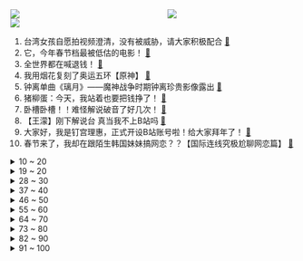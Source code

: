 <div >
	<a style="float:left;width:55%;" href = "https://github.com/anuraghazra/github-readme-stats">
	 <img src = "https://github-readme-stats.vercel.app/api?username=iuuuuuaena&theme=buefy&show_icons=true"/>
	</a>
	<a  style="float:right;width:45%" href = "https://github.com/anuraghazra/github-readme-stats">
	 <img  src="https://github-readme-stats.vercel.app/api/top-langs/?username=anuraghazra&layout=compact"/>
	</a>
	</div>

[![](https://img.shields.io/badge/jxd-@jxdgogogo.xyz-yellowgreen.svg)](https://www.jxdgogogo.xyz)<br>
1. 台湾女孩自愿拍视频澄清，没有被威胁，请大家积极配合 [:link:](//www.bilibili.com/video/BV1MS4y1G7VG) <br>
2. 它，今年春节档最被低估的电影！ [:link:](//www.bilibili.com/video/BV1HT4y1C7B5) <br>
3. 全世界都在喊退钱！ [:link:](//www.bilibili.com/video/BV1jq4y1b7Qf) <br>
4. 我用烟花复刻了奥运五环【原神】 [:link:](//www.bilibili.com/video/BV1kP4y1A71x) <br>
5. 钟离单曲《璃月》——魔神战争时期钟离珍贵影像露出 [:link:](//www.bilibili.com/video/BV1UP4y1A7uQ) <br>
6. 猪柳蛋：今天，我站着也要把钱挣了！ [:link:](//www.bilibili.com/video/BV1JZ4y1o7Rk) <br>
7. 卧槽卧槽！！难怪解说破音了好几次！ [:link:](//www.bilibili.com/video/BV1va411273D) <br>
8. 【王濛】刚下解说台 真当我不上B站吗 [:link:](//www.bilibili.com/video/BV1Km4y1Z79p) <br>
9. 大家好，我是钉宫理惠，正式开设B站账号啦！给大家拜年了！ [:link:](//www.bilibili.com/video/BV1MZ4y1o7zZ) <br>
10. 春节来了，我却在跟陌生韩国妹妹搞网恋？？【国际连线究极尬聊网恋篇】 [:link:](//www.bilibili.com/video/BV1Jr4y1h7RA) <br>
<details>
<summary>10 ~ 20</summary>

11. 惊天逆转+绝杀！中国女足亚洲杯夺冠！我们是冠军！ [:link:](//www.bilibili.com/video/BV1A3411J7BN) <br>
12. 让我看看，谁还没听过王濛的沉浸式解说！ [:link:](//www.bilibili.com/video/BV1FZ4y1o72w) <br>
13. 《原神》剧情CM短片 [:link:](//www.bilibili.com/video/BV1xa411y71j) <br>
14. 虎年摸虎头，万事不用愁(￣▽￣) [:link:](//www.bilibili.com/video/BV1QR4y1j7sq) <br>
15. 我为什么认为《奇迹·笨小孩》是鸡肋电影 [:link:](//www.bilibili.com/video/BV11Y41157G6) <br>
16. (挑战)不要相信视频里的每一句话 [:link:](//www.bilibili.com/video/BV1Mr4y1h7wZ) <br>
17. 春节假期，博弈不停！ [:link:](//www.bilibili.com/video/BV1634y1y7tg) <br>
18. 9位画师联评: 不同水平的画都值多少钱?【业内点评01】 [:link:](//www.bilibili.com/video/BV1yb4y1j7UH) <br>
19. 他俩好像知道自己很可爱！！！ [:link:](//www.bilibili.com/video/BV1sq4y1b77m) <br>
</details>
<details>
<summary>19 ~ 20</summary>

20. 阿姨，你买菜吗？？ [:link:](//www.bilibili.com/video/BV1c34y1171G) <br>
21. 00后小伙子半夜灵感爆发当场编出的音乐听起来是怎么样的？ [:link:](//www.bilibili.com/video/BV1M3411Y7a2) <br>
22. “这人喊这么大声一定不太会短道速滑吧？” [:link:](//www.bilibili.com/video/BV1LP4y1P73q) <br>
23. 我替你们问了一下我家狗子今年旺不旺…… [:link:](//www.bilibili.com/video/BV1gS4y1G7sW) <br>
24. 【陈虹伊入驻】冰上的火苗烧到B站来了！ [:link:](//www.bilibili.com/video/BV1V44y1W7Y7) <br>
25. 广东人过年最开心的事 [:link:](//www.bilibili.com/video/BV1Hu411d7iD) <br>
26. 感谢300关注 跳个舞 [:link:](//www.bilibili.com/video/BV1CR4y1j7bY) <br>
27. 隔行如隔山——王濛花滑似作法&羽生结弦短道平地摔 [:link:](//www.bilibili.com/video/BV1Ga411y7yf) <br>
28. 过度装饰线性灯、避重就轻忽悠人，竟然还有几百万赞？ [:link:](//www.bilibili.com/video/BV1ZS4y1V7fb) <br>
</details>
<details>
<summary>28 ~ 30</summary>

29. 刺激！蹭饭蹭到消防站，45秒up被收拾得当场自闭...... [:link:](//www.bilibili.com/video/BV1x34y1y7GS) <br>
30. “大过年的，出门走走吧” [:link:](//www.bilibili.com/video/BV1h3411E7Tk) <br>
31. 【 时代少年团】TNT春节太闹腾2022之楼来美闭幕式颁奖典礼 [:link:](//www.bilibili.com/video/BV1XY41157cC) <br>
32. 扑腾扑腾地，真的太可爱了这个樱花狼灵小玩具！ [:link:](//www.bilibili.com/video/BV1NZ4y1o7C2) <br>
33. 極 人 合 体 ！坏了，他们好像真会包饺子？ [:link:](//www.bilibili.com/video/BV1RR4y1j7QK) <br>
34. 怂怂的小猫咪是这样的，被人碰一下就会投降 [:link:](//www.bilibili.com/video/BV1KT4y1C7aE) <br>
35. 一切顺利！花滑运动员千金的北京冬奥清晨记录 [:link:](//www.bilibili.com/video/BV1Eb4y177mU) <br>
36. 央  视  配  音 [:link:](//www.bilibili.com/video/BV1wb4y177Ew) <br>
37. 大年初五，星期六休息，印度街头吃免费饭。 [:link:](//www.bilibili.com/video/BV1rR4y1j7oC) <br>
</details>
<details>
<summary>37 ~ 40</summary>

38. 北京冬奥会居然有这么多”黑科技“！国外运动员到北京是来公费旅游的吧？！ [:link:](//www.bilibili.com/video/BV1iq4y1b7BS) <br>
39. 乘客要求网约车司机开点音乐，下一秒氛围炸裂 [:link:](//www.bilibili.com/video/BV1V5411f7Fr) <br>
40. 冬奥会瑞典运动员试吃中国零食 [:link:](//www.bilibili.com/video/BV1cb4y177qF) <br>
41. 为什么全是美女？ [:link:](//www.bilibili.com/video/BV19F411J7qc) <br>
42. 用各国口音读冰墩墩、雪容融 [:link:](//www.bilibili.com/video/BV175411f7nH) <br>
43. 当你周围没有中国人 [:link:](//www.bilibili.com/video/BV1T44y1H7fX) <br>
44. 有钱能使鬼推磨 [:link:](//www.bilibili.com/video/BV1uq4y1b7V4) <br>
45. 全程干货！我们如何才能赚很多很多钱？ [:link:](//www.bilibili.com/video/BV1gL4y1s7c7) <br>
46. 请继续关注支持中国女足！比赛还未结束，我们还会继续努力~ [:link:](//www.bilibili.com/video/BV1TS4y1G7Rx) <br>
</details>
<details>
<summary>46 ~ 50</summary>

47. 北京冬奥会开幕式中国队入场，现场瞬间变成中国红，观众掌声雷动 [:link:](//www.bilibili.com/video/BV1x5411f7yP) <br>
48. 十年前我用粗鄙之语侮辱了这款游戏 [:link:](//www.bilibili.com/video/BV1Xq4y187JF) <br>
49. 《当代男生过年现状》 [:link:](//www.bilibili.com/video/BV18L4y1s7tV) <br>
50. 跳绳，但监督者是AI。 [:link:](//www.bilibili.com/video/BV1gb4y177Xc) <br>
51. 来了！梁山泊终于上线！林冲竟坐第四把交椅？《水浒传》P7（林冲落草） [:link:](//www.bilibili.com/video/BV1kF411J7zG) <br>
52. 我可能再也遇不到这样的队友了【解说全覆盖28期】 [:link:](//www.bilibili.com/video/BV13Y411L7zD) <br>
53. 嫉妒让猫面目全非！ [:link:](//www.bilibili.com/video/BV1YS4y1k7wx) <br>
54. 恐 怖 生 存 2 [:link:](//www.bilibili.com/video/BV1r3411E7kb) <br>
55. 王濛：“我的眼睛就是尺！” [:link:](//www.bilibili.com/video/BV1xr4y1h72z) <br>
</details>
<details>
<summary>55 ~ 60</summary>

56. 敢 怒 不 敢 言 [:link:](//www.bilibili.com/video/BV1jL4y1s7X1) <br>
57. 【手书】卖火柴的刻晴 [:link:](//www.bilibili.com/video/BV1yS4y1k72p) <br>
58. 【原神】控诉米哈游！为什么不让我抽这个雷神！ [:link:](//www.bilibili.com/video/BV1wm4y1Z7vX) <br>
59. 【原神】极致光影 x 纵享丝滑 [:link:](//www.bilibili.com/video/BV1B34y127SJ) <br>
60. 北美最便宜沃尔玛有多离谱？手枪鸡腿$1刀一个！墨西哥物价有多低？ [:link:](//www.bilibili.com/video/BV16S4y1k7Pr) <br>
61. 外国女婿在中国怎么过年！女子老公连续9年正装出席，劝都劝不听 [:link:](//www.bilibili.com/video/BV1X3411E7HK) <br>
62. 椰子 [:link:](//www.bilibili.com/video/BV1nZ4y1o78e) <br>
63. 这会不会太大了？ [:link:](//www.bilibili.com/video/BV1a5411f7zV) <br>
64. 中国女足点球大战淘汰日本，挺进亚洲杯决赛！ [:link:](//www.bilibili.com/video/BV1jL4y1s7nY) <br>
</details>
<details>
<summary>64 ~ 70</summary>

65. 冬奥选手逐渐国伟化，已出现“人传人”现象，就差龙吸水了 [:link:](//www.bilibili.com/video/BV14q4y1b7Ro) <br>
66. 我悍刀愿称你为最行 [:link:](//www.bilibili.com/video/BV16q4y1h7v7) <br>
67. 人类有可能完成？4 [:link:](//www.bilibili.com/video/BV18F411J7LM) <br>
68. 过年期间的内心独白（贰） [:link:](//www.bilibili.com/video/BV1F44y1W7jr) <br>
69. 精致生活的小肥啾，过年全家挤炕头。 [:link:](//www.bilibili.com/video/BV1GZ4y1o7nc) <br>
70. 在怪物猎人餐厅花了1810，神还原游戏中的菜，你们怎么看？ [:link:](//www.bilibili.com/video/BV1AS4y1178p) <br>
71. 如何巧妙利用一面镜子，拍出创意大片! [:link:](//www.bilibili.com/video/BV1eq4y1b7HG) <br>
72. 2022年H萌拜年祭 属于你我的二次元春晚 [:link:](//www.bilibili.com/video/BV17Z4y1o7M8) <br>
73. 我也不是故意要和人飙车的 [:link:](//www.bilibili.com/video/BV1EL4y1s7mp) <br>
</details>
<details>
<summary>73 ~ 80</summary>

74. 救命！！你们冰壶国家队都这么帅的嘛！！这样的帅哥谁不爱！凌智|许静韬 [:link:](//www.bilibili.com/video/BV1MT4y1C7Xd) <br>
75. 我剪的这个平头怎么说？？？ [:link:](//www.bilibili.com/video/BV1mm4y1o79Y) <br>
76. 日 本 人 的 抱 怨 【冬奥会开幕式】 [:link:](//www.bilibili.com/video/BV1jT4y1C7Cb) <br>
77. 真实经历：当买二手时遇到富婆 [:link:](//www.bilibili.com/video/BV1s34y1y7Hp) <br>
78. 曹操20年等一个机会，《狙击手》成了！ [:link:](//www.bilibili.com/video/BV1KS4y117Dh) <br>
79. 我找老丈人要红包 我也没想到他会这么对我 [:link:](//www.bilibili.com/video/BV1hq4y1b7cb) <br>
80. 今天踢到铁板了，万万没想到，就是在树德宁夏的人群中多看了一眼，竟然逮到了一位大神 [:link:](//www.bilibili.com/video/BV1e44y1W7sM) <br>
81. 世界上只能有一个穿山甲！！！ [:link:](//www.bilibili.com/video/BV1fT4y1k7ik) <br>
82. 当5名「胆小鬼」尝试逃离阴间下水道！？ [:link:](//www.bilibili.com/video/BV1jL4y1s7AW) <br>
</details>
<details>
<summary>82 ~ 90</summary>

83. 据统计共50只皇帝蟹惨死美食区~~~祝2022年红红火火 [:link:](//www.bilibili.com/video/BV1hF411J7vm) <br>
84. 《 她 控 了 我 五 秒 》 [:link:](//www.bilibili.com/video/BV1HT4y1C7w3) <br>
85. 【罗翔】翻译的书读不懂到B站求助，结果发现书印错了？ [:link:](//www.bilibili.com/video/BV16F411n7MN) <br>
86. 我真的快被这个记者笑死了，羽生结弦大有可能是跟着冰墩墩跑了吧【羽生结弦】 [:link:](//www.bilibili.com/video/BV1eS4y157Gg) <br>
87. “我有一双很丑的脚，但我有最美的梦想！” [:link:](//www.bilibili.com/video/BV1D5411Z7PC) <br>
88. 冬奥开幕式上的护旗手落泪了 [:link:](//www.bilibili.com/video/BV1AL4y1s7HY) <br>
89. 【随机挑战】法国人的足球技能怎么样？ [:link:](//www.bilibili.com/video/BV1L44y1W7vu) <br>
90. 【何同学】我用108天开了个灯...... [:link:](//www.bilibili.com/video/BV1244y1p7kt) <br>
91. 看完1月新番，乐得我当场打开了剪辑软件！【泛式】 [:link:](//www.bilibili.com/video/BV1h34y1y7NZ) <br>
</details>
<details>
<summary>91 ~ 100</summary>

92. 范 志 毅 表 扬 中 国 女 足 [:link:](//www.bilibili.com/video/BV1V3411J7V9) <br>
93. 撒贝宁：如果有狙击手要干掉我，我是跑直线还是跑S线？ [:link:](//www.bilibili.com/video/BV1BT4y1C7MR) <br>
94. 谁 能 拒 绝 会 wink 和 叉 腰 的 小 灯 笼 [:link:](//www.bilibili.com/video/BV1a5411f7aV) <br>
95. 全家老小挑战B站早期入站题 [:link:](//www.bilibili.com/video/BV1b5411Z7CC) <br>
96. 反杀！故意带男友去电竞酒店！再偷偷把爸妈带过去站他身后… [:link:](//www.bilibili.com/video/BV1w34y117ef) <br>
97. 中国冬奥首金诞生过程 看王濛冬奥会解说有多好笑 [:link:](//www.bilibili.com/video/BV1P3411J7HS) <br>
98. 【羽生结弦】l他来了！哮喘征服者·被央视选中的男人！魅力100s！ [:link:](//www.bilibili.com/video/BV1544y1W7kh) <br>
99. 没想到，萌萌的异常反应竟是因为我有了小宝宝 [:link:](//www.bilibili.com/video/BV1qq4y1b7Wu) <br>
100. 【人类观察日志】117 春晚重播看腻了 [:link:](//www.bilibili.com/video/BV1gZ4y1o7rv) <br>
</details>

